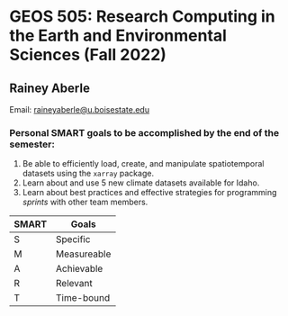 # GEOS 505: Research Computing in the Earth and Environmental Sciences (Fall 2022)

## Rainey Aberle

Email: [raineyaberle@u.boisestate.edu](mailto:raineyaberle@u.boisestate.edu)

### Personal SMART goals to be accomplished by the end of the semester:
1. Be able to efficiently load, create, and manipulate spatiotemporal datasets using the `xarray` package. 
2. Learn about and use 5 new climate datasets available for Idaho. 
3. Learn about best practices and effective strategies for programming _sprints_ with other team members. 

| SMART | Goals |
|---|---|
| S | Specific | 
| M | Measureable |
| A | Achievable | 
| R | Relevant | 
| T | Time-bound | 


